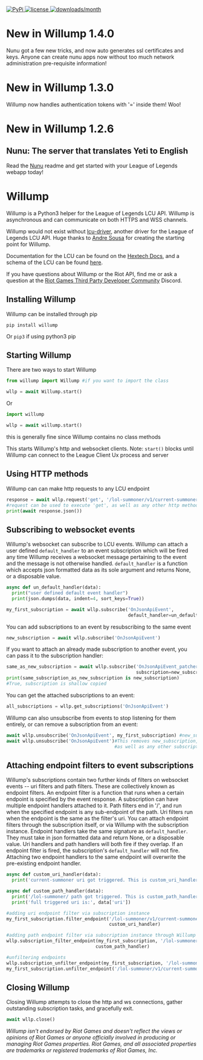 <p>
<a href="">
        <img src="https://img.shields.io/pypi/v/willump?style=for-the-badge" alt="PyPi">
    </a>
    <a href="">
        <img src="https://img.shields.io/github/license/elliejs/willump?style=for-the-badge" alt="license">
    </a>
    <a href="">
        <img src="https://img.shields.io/pypi/dm/willump?style=for-the-badge" alt="downloads/month">
    </a>
</p>

# New in Willump 1.4.0
Nunu got a few new tricks, and now auto generates ssl certificates and keys. Anyone can create nunu apps now without too much network administration pre-requisite information!

# New in Willump 1.3.0
Willump now handles authentication tokens with '=' inside them! Woo!

# New in Willump 1.2.6
## Nunu: The server that translates Yeti to English
Read the [Nunu](https://github.com/elliejs/Willump/blob/main/tutorial/nunu.md) readme and get started with your League of Legends webapp today!

# Willump
Willump is a Python3 helper for the League of Legends LCU API. Willump is asynchronous and can communicate on both HTTPS and WSS channels.

Willump would not exist without [lcu-driver](https://github.com/sousa-andre/lcu-driver), another driver for the League of Legends LCU API. Huge thanks to [Andre Sousa](https://github.com/sousa-andre) for creating the starting point for Willump.

Documentation for the LCU can be found on the [Hextech Docs](https://www.hextechdocs.dev/lol/lcuapi), and a schema of the LCU can be found [here](http://www.mingweisamuel.com/lcu-schema/tool/).

If you have questions about Willump or the Riot API, find me or ask a question at the [Riot Games Third Party Developer Community](https://discord.gg/riotgamesdevrel) Discord.

## Installing Willump
Willump can be installed through pip
```
pip install willump
```
Or `pip3` if using python3 pip

## Starting Willump
There are two ways to start Willump
```py
from willump import Willump #if you want to import the class

wllp = await Willump.start()
```
Or
```py
import willump

wllp = await willump.start()
```
this is generally fine since Willump contains no class methods

This starts Willump's http and websocket clients. Note: `start()` blocks until Willump can connect to the League Client Ux process and server

## Using HTTP methods
Willump can can make http requests to any LCU endpoint
```py
response = await wllp.request('get', '/lol-summoner/v1/current-summoner')
#request can be used to execute 'get', as well as any other http method
print(await response.json())
```

## Subscribing to websocket events
Willump's websocket can subscribe to LCU events. Willump can attach a user defined `default_handler` to an event subscription which will be fired any time Willump receives a websocket message pertaining to the event and the message is not otherwise handled. `default_handler` is a function which accepts json formatted data as its sole argument and returns None, or a disposable value.
```py
async def un_default_handler(data):
  print("user defined default event handler")
  print(json.dumps(data, indent=4, sort_keys=True))

my_first_subscription = await wllp.subscribe('OnJsonApiEvent',
                                             default_handler=un_default_handler)
```

You can add subscriptions to an event by resubscribing to the same event
```py
new_subscription = await wllp.subscribe('OnJsonApiEvent')
```

If you want to attach an already made subscription to another event, you can pass it to the subscription handler:
```py
same_as_new_subscription = await wllp.subscribe('OnJsonApiEvent_patcher_v1_status',
                                                subscription=new_subscription)
print(same_subscription_as_new_subscription is new_subscription)
#True, subscription is shallow copied
```

You can get the attached subscriptions to an event:
```py
all_subscriptions = wllp.get_subscriptions('OnJsonApiEvent')
```

Willump can also unsubscribe from events to stop listening for them entirely, or can remove a subscription from an event:
```py
await wllp.unsubscribe('OnJsonApiEvent', my_first_subscription) #new_subscription is still active
await wllp.unsubscribe('OnJsonApiEvent')#This removes new_subscription,
                                        #as well as any other subscriptions on 'OnJsonApiEvent'
```

## Attaching endpoint filters to event subscriptions
Willump's subscriptions contain two further kinds of filters on websocket events -- uri filters and path filters. These are collectively known as endpoint filters. An endpoint filter is a function that runs when a certain endpoint is specified by the event response. A subscription can have multiple endpoint handlers attached to it. Path filters end in '/', and run when the specified endpoint is any sub-endpoint of the path. Uri filters run when the endpoint is the same as the filter's uri. You can attach endpoint filters through the subscription itself, or via Willump with the subscription instance. Endpoint handlers take the same signature as `default_handler`. They must take in json formatted data and return None, or a disposable value. Uri handlers and path handlers will both fire if they overlap. If an endpoint filter is fired, the subscription's `default_handler` will not fire. Attaching two endpoint handlers to the same endpoint will overwrite the pre-existing endpoint handler.

```py
async def custom_uri_handler(data):
  print('current-summoner uri got triggered. This is custom_uri_handler')

async def custom_path_handler(data):
  print('/lol-summoner/ path got triggered. This is custom_path_handler')
  print('full triggered uri is:', data['uri'])

#adding uri endpoint filter via subscription instance
my_first_subscription.filter_endpoint('/lol-summoner/v1/current-summoner',
                                      custom_uri_handler)

#adding path endpoint filter via subscription instance through Willump
wllp.subscription_filter_endpoint(my_first_subscription, '/lol-summoner/',
                                 custom_path_handler)

#unfiltering endpoints
wllp.subscription_unfilter_endpoint(my_first_subscription, '/lol-summoner/')
my_first_subscription.unfilter_endpoint('/lol-summoner/v1/current-summoner')
```

## Closing Willump
Closing Willump attempts to close the http and ws connections, gather outstanding subscription tasks, and gracefully exit.
```py
await wllp.close()
```

*Willump isn't endorsed by Riot Games and doesn't reflect the views or opinions of Riot Games or anyone officially involved in producing or managing Riot Games properties. Riot Games, and all associated properties are trademarks or registered trademarks of Riot Games, Inc.*
